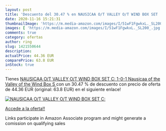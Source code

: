 ```yaml
---
layout: post
title: 'Descuento del 30.47 % en NAUSICAA O/T VALLEY O/T WIND BOX SET  C:'
date: 2020-11-16 15:21:31
thumbnailImage: 'https://m.media-amazon.com/images/I/51wF1FgwkxL._SL200_.jpg'
images: [ 'https://m.media-amazon.com/images/I/51wF1FgwkxL._SL200_.jpg' ]
comments: true
category: ofertas
author: ring
slug: 1421550644
description:
actualPrice: 44.36 EUR
comparePrice: 63.8 EUR
inStock: true
---
```


Tienes [NAUSICAA O/T VALLEY O/T WIND BOX SET  C: 1-0-1   Nausicaa of the Valley of the Wind Box S ](https://www.amazon.es/dp/1421550644/?tag=tolees-21) con un 30.47 % de descuento con precio de oferta de 44.36 EUR (original: 63.8 EUR) en el siguiente enlace!

[![NAUSICAA O/T VALLEY O/T WIND BOX SET  C:](https://m.media-amazon.com/images/I/51wF1FgwkxL._SL200_.jpg)](https://www.amazon.es/dp/1421550644/?tag=tolees-21)

[Accede a la oferta!!](https://www.amazon.es/dp/1421550644/?tag=tolees-21)

Links participate in Amazon Associate program and might generate a comission on qualifying sales


